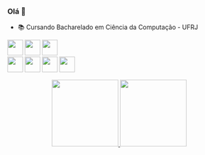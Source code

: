 ### Olá 👋

- 📚 Cursando Bacharelado em Ciência da Computação - UFRJ

<a href="https://www.javascript.com/"><img height= "35" src= "https://img.shields.io/badge/JavaScript-F7DF1E?style=for-the-badge&logo=javascript&logoColor=black"></a>
<a href="https://www.python.org/"><img height= "35" src= "https://img.shields.io/badge/Python-3776AB?style=for-the-badge&logo=python&logoColor=white"></a>
<a href="https://www.java.com/"><img height= "35" src= "https://img.shields.io/badge/Java-ED8B00?style=for-the-badge&logo=java&logoColor=white"></a>  
<a href="https://github.com/lucas-dinato"><img height= "35" src= "https://img.shields.io/badge/c-%2300599C.svg?style=for-the-badge&logo=c&logoColor=white"></a>
<a href="https://code.visualstudio.com/"><img height= "35" src= "https://img.shields.io/badge/VS_Code-0078D4?style=for-the-badge&logo=visual%20studio%20code&logoColor=white"></a>
<a href="https://nodejs.org/en/"><img height= "35" src= "https://img.shields.io/badge/node.js-6DA55F?style=for-the-badge&logo=node.js&logoColor=white"></a>
<a href="https://vuejs.org/"><img height= "35" src= "https://img.shields.io/badge/Vue.js-35495E?style=for-the-badge&logo=vuedotjs&logoColor=4FC08D"></a>
<div align="center">
  <a href="https://github.com/lucas-dinato">
  <img height="150em" src="https://github-readme-stats.vercel.app/api?username=lucas-dinato&show_icons=true&theme=tokyonight&include_all_commits=true&count_private=true"/>
  <img height="150em" src="https://github-readme-stats.vercel.app/api/top-langs/?username=lucas-dinato&layout=compact&langs_count=7&theme=tokyonight"/>
</div>
